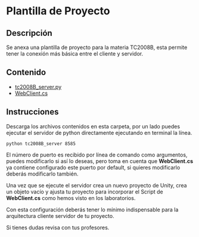 # Plantilla de Proyecto

## Descripción

Se anexa una plantilla de proyecto para la materia TC2008B, esta permite tener la conexión más básica entre el cliente y servidor.

## Contenido
- [tc2008B_server.py](/template-project/base_code/tc2008B_server.py)
- [WebClient.cs](/template-project/base_code/WebClient.cs)

## Instrucciones
Descarga los archivos contenidos en esta carpeta, por un lado puedes ejecutar el servidor de python directamente ejecutando en terminal la línea.

```
python tc2008B_server 8585
```

El número de puerto es recibido por línea de comando como argumentos, puedes modificarlo si así lo deseas, pero toma en cuenta que **WebClient.cs** ya contiene configurado este puerto por default, si quieres modificarlo deberás modificarlo también.

Una vez que se ejecute el servidor crea un nuevo proyecto de Unity, crea un objeto vacío y ajusta tu proyecto para incorporar el Script de **WebClient.cs** como hemos visto en los laboratorios.

Con esta configuración deberás tener lo mínimo indispensable para la arquitectura cliente servidor de tu proyecto.

Si tienes dudas revisa con tus profesores.